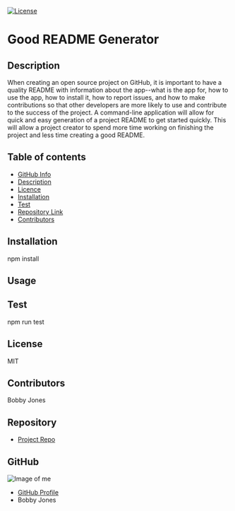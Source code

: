 
[![License](http://img.shields.io/:license-mit-blue.svg)](http://doge.mit-license.org)

# **Good README Generator**

## Description

When creating an open source project on GitHub, it is important to have a quality README with information about the app--what is the app for, how to use the app, how to install it, how to report issues, and how to make contributions so that other developers are more likely to use and contribute to the success of the project. A command-line application will allow for quick and easy generation of a project README to get started quickly. This will allow a project creator to spend more time working on finishing the project and less time creating a good README.

## Table of contents

- [GitHub Info](#GitHub)
- [Description](#Description)
- [Licence](#Licence)
- [Installation](#Installation)
- [Test](#Test)
- [Repository Link](#Repository)
- [Contributors](#Contributors) 

## Installation

npm install

## Usage



## Test

npm run test

## License

MIT

## Contributors

Bobby Jones

## Repository

- [Project Repo](https://github.com/jones9682/Good-README-Generator)

## GitHub

![Image of me](https://avatars3.githubusercontent.com/u/64339522?v=4)
- [GitHub Profile](https://github.com/jones9682)
- Bobby Jones
  
  